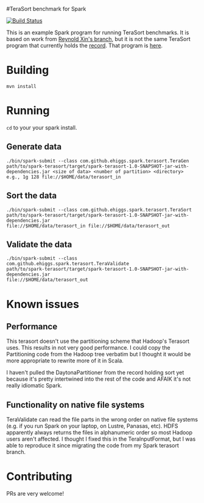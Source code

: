 #TeraSort benchmark for Spark

[![Build
Status](https://travis-ci.org/ehiggs/spark-terasort.svg)](https://travis-ci.org/ehiggs/spark-terasort)

This is an example Spark program for running TeraSort benchmarks. It is based on
work from [Reynold Xin's branch](https://github.com/rxin/spark/tree/terasort),
but it is not the same TeraSort program that currently holds the
[record](http://sortbenchmark.org/). That program is
[here](https://github.com/rxin/spark/tree/sort-benchmark/core/src/main/scala/org/apache/spark/sort).

# Building

`mvn install`

# Running

`cd` to your your spark install.

## Generate data

    ./bin/spark-submit --class com.github.ehiggs.spark.terasort.TeraGen 
    path/to/spark-terasort/target/spark-terasort-1.0-SNAPSHOT-jar-with-dependencies.jar <size of data> <number of partition> <directory> 
    e.g., 1g 128 file://$HOME/data/terasort_in 

## Sort the data
    ./bin/spark-submit --class com.github.ehiggs.spark.terasort.TeraSort
    path/to/spark-terasort/target/spark-terasort-1.0-SNAPSHOT-jar-with-dependencies.jar 
    file://$HOME/data/terasort_in file://$HOME/data/terasort_out

## Validate the data
    ./bin/spark-submit --class com.github.ehiggs.spark.terasort.TeraValidate
    path/to/spark-terasort/target/spark-terasort-1.0-SNAPSHOT-jar-with-dependencies.jar 
    file://$HOME/data/terasort_out 

# Known issues

## Performance

This terasort doesn't use the partitioning scheme that Hadoop's Terasort uses.
This results in not very good performance. I could copy the Partitioning code
from the Hadoop tree verbatim but I thought it would be more appropriate to
rewrite more of it in Scala.

I haven't pulled the DaytonaPartitioner from the record holding sort yet because
it's pretty intertwined into the rest of the code and AFAIK it's not really
idiomatic Spark.

## Functionality on native file systems

TeraValidate can read the file parts in the wrong order on native file systems
(e.g. if you run Spark on your laptop, on Lustre, Panasas, etc). HDFS apparently
always returns the files in alphanumeric order so most Hadoop users aren't
affected. I thought I fixed this in the TeraInputFormat, but I was able to
reproduce it since migrating the code from my Spark terasort branch.

# Contributing

PRs are very welcome!
